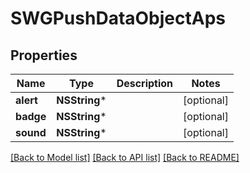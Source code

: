 # SWGPushDataObjectAps

## Properties
Name | Type | Description | Notes
------------ | ------------- | ------------- | -------------
**alert** | **NSString*** |  | [optional] 
**badge** | **NSString*** |  | [optional] 
**sound** | **NSString*** |  | [optional] 

[[Back to Model list]](../README.md#documentation-for-models) [[Back to API list]](../README.md#documentation-for-api-endpoints) [[Back to README]](../README.md)


